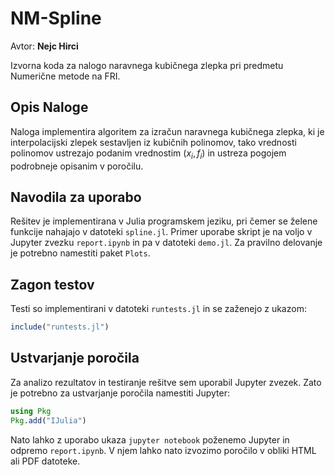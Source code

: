 # NM-Spline

Avtor: **Nejc Hirci**

Izvorna koda za nalogo naravnega kubičnega zlepka pri predmetu Numerične metode na FRI.

## Opis Naloge

Naloga implementira algoritem za izračun naravnega kubičnega zlepka, ki je interpolacijski zlepek sestavljen iz kubičnih polinomov, tako vrednosti polinomov ustrezajo podanim vrednostim $(x_i, f_i)$ in ustreza pogojem podrobneje opisanim v poročilu.

## Navodila za uporabo

Rešitev je implementirana v Julia programskem jeziku, pri čemer se želene funkcije nahajajo v datoteki `spline.jl`. Primer uporabe skript je na voljo v Jupyter zvezku `report.ipynb` in pa v datoteki `demo.jl`. Za pravilno delovanje je potrebno namestiti paket `Plots`.

## Zagon testov

Testi so implementirani v datoteki `runtests.jl` in se zaženejo z ukazom:

```julia
include("runtests.jl")
```

## Ustvarjanje poročila

Za analizo rezultatov in testiranje rešitve sem uporabil Jupyter zvezek. Zato je potrebno za
ustvarjanje poročila namestiti Jupyter:

```julia
using Pkg
Pkg.add("IJulia")
```

Nato lahko z uporabo ukaza `jupyter notebook` poženemo Jupyter in odpremo `report.ipynb`. V njem lahko nato izvozimo poročilo v obliki HTML ali PDF datoteke.